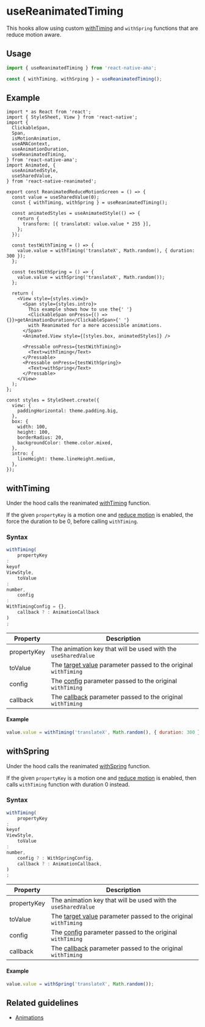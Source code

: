 # useReanimatedTiming

This hooks allow using custom [withTiming](#withtiming) and `withSpring` functions that are reduce motion aware.

## Usage

```js
import { useReanimatedTiming } from 'react-native-ama';

const { withTiming, withSrping } = useReanimatedTiming();
```

## Example

```tsx
import * as React from 'react';
import { StyleSheet, View } from 'react-native';
import {
  ClickableSpan,
  Span,
  isMotionAnimation,
  useAMAContext,
  useAnimationDuration,
  useReanimatedTiming,
} from 'react-native-ama';
import Animated, {
  useAnimatedStyle,
  useSharedValue,
} from 'react-native-reanimated';

export const ReanimatedReduceMotionScreen = () => {
  const value = useSharedValue(0);
  const { withTiming, withSpring } = useReanimatedTiming();

  const animatedStyles = useAnimatedStyle(() => {
    return {
      transform: [{ translateX: value.value * 255 }],
    };
  });

  const testWithTiming = () => {
    value.value = withTiming('translateX', Math.random(), { duration: 300 });
  };

  const testWithSpring = () => {
    value.value = withSpring('translateX', Math.random());
  };

  return (
    <View style={styles.view}>
      <Span style={styles.intro}>
        This example shows how to use the{' '}
        <ClickableSpan onPress={() => {}}>getAnimationDuration</ClickableSpan>{' '}
        with Reanimated for a more accessible animations.
      </Span>
      <Animated.View style={[styles.box, animatedStyles]} />

      <Pressable onPress={testWithTiming}>
        <Text>withTiming</Text>
      </Pressable>
      <Pressable onPress={testWithSpring}>
        <Text>withSpring</Text>
      </Pressable>
    </View>
  );
};

const styles = StyleSheet.create({
  view: {
    paddingHorizontal: theme.padding.big,
  },
  box: {
    width: 100,
    height: 100,
    borderRadius: 20,
    backgroundColor: theme.color.mixed,
  },
  intro: {
    lineHeight: theme.lineHeight.medium,
  },
});
```

## withTiming

Under the hood calls the
reanimated [withTiming](https://docs.swmansion.com/react-native-reanimated/docs/api/animations/withTiming) function.

If the given `propertyKey` is a motion one and [reduce motion](/core/hooks/useAMAContext#isreducemotionenabled) is enabled, the
force the duration to be 0, before calling `withTiming`.

### Syntax

```js
withTiming(
    propertyKey
:
keyof
ViewStyle,
    toValue
:
number,
    config
:
WithTimingConfig = {},
    callback ? : AnimationCallback
)
;
```

| Property    | Description                                                                                                                                                                |
| ----------- | -------------------------------------------------------------------------------------------------------------------------------------------------------------------------- |
| propertyKey | The animation key that will be used with the `useSharedValue`                                                                                                              |
| toValue     | The [target value](https://docs.swmansion.com/react-native-reanimated/docs/api/animations/withTiming#tovalue-number--string) parameter passed to the original `withTiming` |
| config      | The [config](https://docs.swmansion.com/react-native-reanimated/docs/api/animations/withTiming#options-object) parameter passed to the original `withTiming`               |
| callback    | The [callback](https://docs.swmansion.com/react-native-reanimated/docs/api/animations/withTiming#callback-functionoptional) parameter passed to the original `withTiming`  |

#### Example

```js
value.value = withTiming('translateX', Math.random(), { duration: 300 });
```

## withSpring

Under the hood calls the
reanimated [withSpring](https://docs.swmansion.com/react-native-reanimated/docs/api/animations/withSpring) function.

If the given `propertyKey` is a motion one and [reduce motion](/core/hooks/useAMAContext#isreducemotionenabled) is enabled,
then calls `withTiming` function with duration 0 instead.

### Syntax

```js
withTiming(
    propertyKey
:
keyof
ViewStyle,
    toValue
:
number,
    config ? : WithSpringConfig,
    callback ? : AnimationCallback,
)
;
```

| Property    | Description                                                                                                                                                                |
| ----------- | -------------------------------------------------------------------------------------------------------------------------------------------------------------------------- |
| propertyKey | The animation key that will be used with the `useSharedValue`                                                                                                              |
| toValue     | The [target value](https://docs.swmansion.com/react-native-reanimated/docs/api/animations/withTiming#tovalue-number--string) parameter passed to the original `withTiming` |
| config      | The [config](https://docs.swmansion.com/react-native-reanimated/docs/api/animations/withTiming#options-object) parameter passed to the original `withTiming`               |
| callback    | The [callback](https://docs.swmansion.com/react-native-reanimated/docs/api/animations/withTiming#callback-functionoptional) parameter passed to the original `withTiming`  |

#### Example

```js
value.value = withSpring('translateX', Math.random());
```

## Related guidelines

- [Animations](/guidelines/animations)
